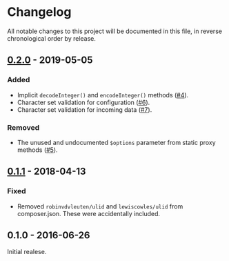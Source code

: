 # Changelog

All notable changes to this project will be documented in this file, in reverse chronological order by release.

## [0.2.0](https://github.com/tuupola/base32/compare/0.1.1...0.2.0) - 2019-05-05

### Added
- Implicit `decodeInteger()` and `encodeInteger()` methods ([#4](https://github.com/tuupola/base32/pull/4)).
- Character set validation for configuration ([#6](https://github.com/tuupola/base32/pull/6)).
- Character set validation for incoming data ([#7](https://github.com/tuupola/base32/pull/7)).

### Removed
- The unused and undocumented `$options` parameter from static proxy methods ([#5](https://github.com/tuupola/base32/pull/5)).

## [0.1.1](https://github.com/tuupola/base32/compare/0.1.0...0.1.1) - 2018-04-13

### Fixed
- Removed `robinvdvleuten/ulid` and `lewiscowles/ulid` from composer.json. These were accidentally included.

## 0.1.0 - 2016-06-26

Initial realese.
